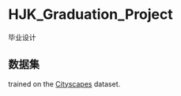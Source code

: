 # HJK_Graduation_Project
毕业设计


## 数据集
 trained on the [Cityscapes](https://www.cityscapes-dataset.com/) dataset.
